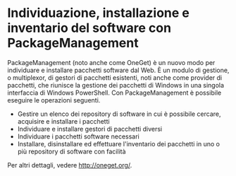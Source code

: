 # <a name="software-discovery-install-and-inventory-with-packagemanagement"></a>Individuazione, installazione e inventario del software con PackageManagement

PackageManagement (noto anche come OneGet) è un nuovo modo per individuare e installare pacchetti software dal Web. È un modulo di gestione, o multiplexor, di gestori di pacchetti esistenti, noti anche come provider di pacchetti, che riunisce la gestione dei pacchetti di Windows in una singola interfaccia di Windows PowerShell. Con PackageManagement è possibile eseguire le operazioni seguenti.

-   Gestire un elenco dei repository di software in cui è possibile cercare, acquisire e installare i pacchetti
-   Individuare e installare gestori di pacchetti diversi
-   Individuare i pacchetti software necessari
-   Installare, disinstallare ed effettuare l'inventario dei pacchetti in uno o più repository di software con facilità

Per altri dettagli, vedere http://oneget.org/.
